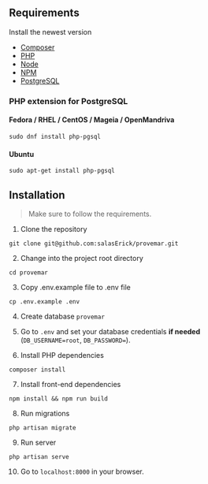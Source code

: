 ## Requirements
Install the newest version
- [Composer](https://getcomposer.org/)
- [PHP](https://www.php.net/)
- [Node](https://nodejs.org/en/)
- [NPM](https://www.npmjs.com/)
- [PostgreSQL](https://www.postgresql.org/)

### PHP extension for PostgreSQL
#### Fedora / RHEL / CentOS / Mageia / OpenMandriva
```
sudo dnf install php-pgsql
```

#### Ubuntu
```
sudo apt-get install php-pgsql
```

## Installation
> Make sure to follow the requirements.
1. Clone the repository
```
git clone git@github.com:salasErick/provemar.git
```
2. Change into the project root directory
```
cd provemar
```
3. Copy .env.example file to .env file
```
cp .env.example .env
```
4. Create database `provemar`
5. Go to `.env` and set your database credentials **if needed** (`DB_USERNAME=root`, `DB_PASSWORD=`).

6. Install PHP dependencies
```
composer install
```
7. Install front-end dependencies
```
npm install && npm run build
```
8. Run migrations
```
php artisan migrate
```
9. Run server
```
php artisan serve
```
10. Go to `localhost:8000` in your browser.
